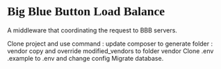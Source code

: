<h1 style="font-family: 'Damascus'">Big Blue Button Load Balance</h1>

A middleware that coordinating the request to BBB servers.

Clone project and use command : update composer to generate folder : vendor
copy and override modified_vendors to folder vendor
Clone .env .example to .env and change config
Migrate database.
